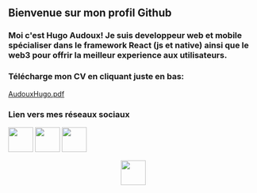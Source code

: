 ## Bienvenue sur mon profil Github
### Moi c'est Hugo Audoux! Je suis developpeur web et mobile spécialiser dans le framework React (js et native) ainsi que le web3 pour offrir la meilleur experience aux utilisateurs.

### Télécharge mon CV en cliquant juste en bas:
[AudouxHugo.pdf](https://github.com/AudouxH/AudouxH/files/10132826/AudouxHugo.pdf)

### Lien vers mes réseaux sociaux
[<img src="https://cdn-icons-png.flaticon.com/512/2504/2504923.png" width="50" height="50" />](https://www.google.com)
[<img src="https://cdn-icons-png.flaticon.com/512/2504/2504946.png" width="50" height="50" />](https://www.google.com)
[<img src="https://cdn-icons-png.flaticon.com/512/2504/2504965.png" width="50" height="50" />](https://www.google.com)

<p align='center'>
  <a href='https://www.google.com'><img src="https://cdn-icons-png.flaticon.com/512/2504/2504965.png" width="50" height="50" /></a>
</p>
